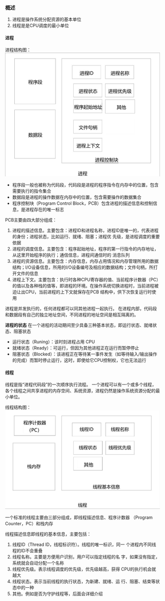### 概述
1. 进程是操作系统分配资源的基本单位
2. 线程是是CPU调度的最小单位

#### 进程

进程结构图：
![进程的结构图：](https://raw.githubusercontent.com/qinguan1/qinguan1.github.io/main/docs/assets/img/qinguan/进程结构图.png)

- 程序段一般也被称为代码段，代码段是进程的程序指令在内存中的位置，包含需要执行的指令集合
- 数据段是进程的操作数据在内存中的位置，包含需要操作的数据集合
- 程序控制块（Program Control Block，PCB）包含进程的描述信息和控制信息，是进程存在的唯一标志

PCB主要由四大部分组成：
1. 进程的描述信息。主要包含：进程ID和进程名称，进程ID是唯一的，代表进程的身份；进程状态，比如运行、就绪、阻塞；进程优 先级，是进程调度的重要依据
2. 进程的调度信息。主要包含：程序起始地址，程序的第一行指令的内存地址，从这里开始程序的执行；通信信息，进程间通信时的 消息队列
3. 进程的资源信息。主要包含：内存信息，内存占用情况和内存管理所用的数据结构；I/O设备信息，所用的I/O设备编号及相应的数据结构；文件句柄，所打开文件的信息
4. 进程上下文。主要包含：执行时各种CPU寄存器的值、当前程序计数器（PC）的值以及各种栈的值等，即进程的环境。在操作系统切换进程时，当前进程被迫让出CPU，当前进程的上下文就保存在PCB 结构中，供下次恢复运行时使用

进程是并发执行的，任何进程都可以同其他进程一起执行。
在进程内部，代码段和数据段有自己的独立地址空间，不同进程的地址空间是相互隔离的。

**进程的状态**
在一个进程的活动期间至少具备三种基本状态，即运行状态、就绪状态、阻塞状态
- 运行状态（Runing）：该时刻进程占用 CPU
- 就绪状态（Ready）：可运行，但因为其他进程正在运行而暂停停止
- 阻塞状态（Blocked）：该进程正在等待某一事件发生（如等待输入/输出操作的完成）而暂时停止运行，这时，即使给它CPU控制权，它也无法运行

#### 线程

线程是指“进程代码段”的一次顺序执行流程。
一个进程可以有一个或多个线程，各个线程之间共享进程的内存空间、系统资源，进程仍然是操作系统资源分配的最小单位。

线程结构图：
![线程的结构图：](https://raw.githubusercontent.com/qinguan1/qinguan1.github.io/main/docs/assets/img/qinguan/线程结构图.png)

一个标准的线程主要由三部分组成，即线程描述信息、程序计数器 （Program Counter，PC）和栈内存

线程描述信息即线程的基本信息，主要包括： 
1. 线程ID（Thread ID，线程标识符）。线程的唯一标识，同一 个进程内不同线程的ID不会重叠
2. 线程名称。主要是方便用户识别，用户可以指定线程的名 字，如果没有指定，系统就会自动分配一个名称
3. 线程优先级。表示线程调度的优先级，优先级越高，获得 CPU的执行机会就越大
4. 线程状态。表示当前线程的执行状态，为新建、就绪、运 行、阻塞、结束等状态中的一种
5. 其他。例如是否为守护线程等，后面会详细介绍

















